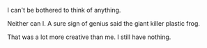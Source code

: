 I can't be bothered to think of anything.

Neither can I. A sure sign of genius said the giant killer plastic frog.

That was a lot more creative than me. I still have nothing.
